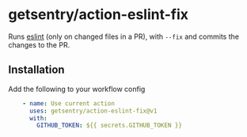 # getsentry/action-eslint-fix

Runs [eslint](https://eslint.org/) (only on changed files in a PR), with `--fix` and commits the changes to the PR.


## Installation

Add the following to your workflow config

```yaml
    - name: Use current action
      uses: getsentry/action-eslint-fix@v1
      with:
        GITHUB_TOKEN: ${{ secrets.GITHUB_TOKEN }}
```

